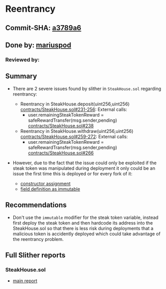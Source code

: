 # Reentrancy
## Commit-SHA: [a3789a6](https://github.com/xam-darnold/steak-public-contracts/commit/a3789a61a54cbda943324abc814932e8d137347d)
## Done by: [mariuspod](https://github.com/mariuspod)
### Reviewed by:

## Summary
* There are 2 severe issues found by slither in `SteakHouse.sol` regarding reentrancy:
  * Reentrancy in SteakHouse.deposit(uint256,uint256) [contracts/SteakHouse.sol#231-256](https://github.com/xam-darnold/steak-public-contracts/blob/a3789a61a54cbda943324abc814932e8d137347d/contracts/SteakHouse.sol#L231-L256):
	  External calls:
	  - user.remainingSteakTokenReward = safeRewardTransfer(msg.sender,pending) [contracts/SteakHouse.sol#238](https://github.com/xam-darnold/steak-public-contracts/blob/a3789a61a54cbda943324abc814932e8d137347d/contracts/SteakHouse.sol#L238)
  * Reentrancy in SteakHouse.withdraw(uint256,uint256) [contracts/SteakHouse.sol#259-272](https://github.com/xam-darnold/steak-public-contracts/blob/a3789a61a54cbda943324abc814932e8d137347d/contracts/SteakHouse.sol#L259-L272):
	  External calls:
	  - user.remainingSteakTokenReward = safeRewardTransfer(msg.sender,pending) [contracts/SteakHouse.sol#266](https://github.com/xam-darnold/steak-public-contracts/blob/a3789a61a54cbda943324abc814932e8d137347d/contracts/SteakHouse.sol#L266)

* However, due to the fact that the issue could only be exploited if the steak token was manipulated during deployment it only could be an issue the first time this is deployed or for every fork of it:
  * [constructor assignment](https://github.com/xam-darnold/steak-public-contracts/blob/master/contracts/SteakHouse.sol#L78)
  * [field definition as immutable](https://github.com/xam-darnold/steak-public-contracts/blob/master/contracts/SteakHouse.sol#L45)

## Recommendations
* Don't use the `immutable` modifier for the steak token variable, instead first deploy the steak token and then hardcode its address into the SteakHouse.sol so that there is less risk during deployments that a malicious token is accidently deployed which could take advantage of the reentrancy problem.

## Full Slither reports

### SteakHouse.sol
* [main report](reports/slither-main.md)
